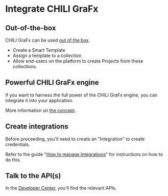 # Integrate CHILI GraFx

## Out-of-the-box

CHILI GraFx can be used [out of the box](/CHILI-GraFx/concepts/template-management/).

- Create a Smart Template
- Assign a template to a collection
- Allow end-users on the platform to create Projects from these collections.

## Powerful CHILI GraFx engine

If you want to harness the full power of the CHILI GraFx engine, you can integrate it into your application.

More information on [the concept](/CHILI-GraFx/concepts/integrations/).

## Create integrations

Before proceeding, you'll need to create an "Integration" to create credentials.

Refer to the guide "[How to manage Integrations](/CHILI-GraFx/guides/integrations/)" for instructions on how to do this.

## Talk to the API(s)

In the [Developer Center](/GraFx-Developers/), you'll find the relevant APIs.